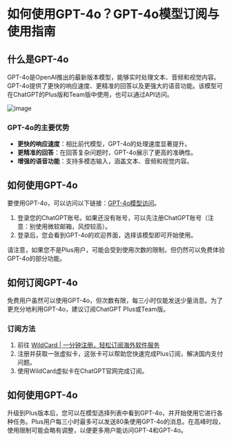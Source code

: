 # 如何使用GPT-4o？GPT-4o模型订阅与使用指南

## 什么是GPT-4o

GPT-4o是OpenAI推出的最新版本模型，能够实时处理文本、音频和视觉内容。GPT-4o提供了更快的响应速度、更精准的回答以及更强大的语音功能。该模型可在ChatGPT的Plus版和Team版中使用，也可以通过API访问。

![image](https://github.com/user-attachments/assets/d880a89f-15ee-4e30-a2c0-3ccac4830dcd)

### GPT-4o的主要优势
- **更快的响应速度**：相比前代模型，GPT-4o的处理速度显著提升。
- **更精准的回答**：在回答复杂问题时，GPT-4o展示了更高的准确性。
- **增强的语音功能**：支持多模态输入，涵盖文本、音频和视觉内容。

## 如何使用GPT-4o

要使用GPT-4o，可以访问以下链接：[GPT-4o模型访问](https://chatgpt.com/?model=gpt-4o)。

1. 登录您的ChatGPT账号。如果还没有账号，可以先注册ChatGPT账号（注意：别使用微软邮箱，风控较高）。
2. 登录后，您会看到GPT-4o的欢迎界面，选择该模型即可开始使用。

请注意，如果您不是Plus用户，可能会受到使用次数的限制，但仍然可以免费体验GPT-4o的部分功能。

## 如何订阅GPT-4o

免费用户虽然可以使用GPT-4o，但次数有限，每三小时仅能发送少量消息。为了更充分地利用GPT-4o，建议订阅ChatGPT Plus或Team版。

### 订阅方法
1. 前往 [WildCard | 一分钟注册，轻松订阅海外软件服务](https://bit.ly/WildCardo)
2. 注册并获取一张虚拟卡，这张卡可以帮助您快速完成Plus订阅，解决国内支付问题。
3. 使用WildCard虚拟卡在ChatGPT官网完成订阅。


## 如何使用GPT-4o

升级到Plus版本后，您可以在模型选择列表中看到GPT-4o，并开始使用它进行各种任务。Plus用户每三小时最多可以发送80条使用GPT-4o的消息。在高峰时段，使用限制可能会略有调整，以便更多用户能访问GPT-4和GPT-4o。


